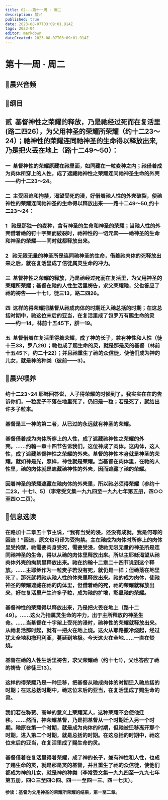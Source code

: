 ```yaml
---
title: 02---第十一周 · 周二
description: 晨兴
published: true
date: 2023-08-07T03:09:01.914Z
tags: 2023-04
editor: markdown
dateCreated: 2023-08-07T03:09:01.914Z
---
```


# 第十一周 · 周二
## 🎵晨兴音频

## 📖纲目

## **贰  基督神性之荣耀的释放，乃是祂经过死而在复活里(路二四26），为父用神圣的荣耀所荣耀（约十二23～24）；祂神性的荣耀连同祂神圣的生命得以释放出来,乃是把火丢在地上（路十二49～50）：**

### 一  基督神性的荣耀原藏在祂里面，如同藏在一粒麦种之内；祂借着成为肉体所穿上的人性，成了遮藏祂神性之荣耀连同祂神圣生命的外壳——约十二23～24。

### 二  主受困迫和拘禁，渴望受死的浸，好借着祂人性的外壳破裂，使祂神性的荣耀连同祂神圣的生命得以释放出来——路十二49～50,约十二23～24：

### 1   祂是那独一的麦种，含有神圣的生命和神圣的荣耀；当祂人性的外壳借着祂的钉十字架而破裂时，祂神性的一切元素——祂神圣的生命和神圣的荣耀——同时就都释放出来。

### 2   祂无限无量的神圣所是连同祂神圣的生命，借着祂肉体的死释放出来之后，就在复活里成了信徒属灵生命的冲力。

### 三  基督神性之荣耀的释放，乃是祂经过死而在复活里，为父用神圣的荣耀所荣耀；基督在祂的人性生活里祷告，求父荣耀祂，父也答应了祂的祷告——十七1，徒三13，路二四26。

### 四  这样的得荣耀把基督从祂成肉体的时期迁入祂总括的时期；在这总括时期中，祂这位末后的亚当，在复活里成了包罗万有赐生命的灵——约一14，林前十五45下，腓一19。

### 五  基督借着在复活里得着荣耀，成了神的长子，兼有神性和人性（徒十三33，罗八29）；祂也成了赐生命的灵，就是那是灵的基督（林前十五45下，约二十22）；并且祂重生了祂的众信徒，使他们成为神的儿女，就是神的种类（彼前——3）。

## 📖晨兴喂养

### **约十二23~24    耶稣回答说，人子得荣耀的时候到了。我实实在在的告诉你们，一粒麦子不落在地里死了，仍旧是一粒；若是死了，就结出许多子粒来。**

### 基督是三一神的第二者，从已过的永远就有神圣的荣耀。

### 基督借着成为肉体所穿上的人性，成了遮藏祂神性之荣耀的外壳。……约翰一章十四节告诉我们，这位神成了肉体。这肉体，这人性，成了遮藏基督神性之荣耀的外壳。基督的神性本身就是神圣的荣耀。就如神是光，照样，神性就是荣耀。当基督在肉体里，在祂的人性里，祂的肉体就是遮藏祂神性的外壳，因而遮藏了祂的荣耀。

### 因着神圣的荣耀遮藏在祂肉体的外壳里，所以祂必须得荣耀〔参约十二23，十七1、5〕（李常受文集一九九四至一九九七年第五册，四○○至四○二页）。

## 📖信息选读

### 在路加十二章五十节主说，“我有当受的浸，还没有成就，我是何等的困迫！”困迫，原文也可译为受拘禁。主在祂成为肉体时所穿上的肉体里受拘禁，祂需要肉身受死，需要受浸，使祂无限无量的神圣所是连同祂神圣的生命，得以从祂的肉体里释放出来。所以主耶稣渴望从祂肉体外壳的拘禁里释放出来。祂在约翰十二章二十四节说到这个释放。……主耶稣作为一粒麦子若没有死，就仍是一样；但祂落在地里死了，那死就将祂从祂人性的体壳里释放出来。祂的成为肉体，使祂神圣的荣耀遮藏在祂的肉体里，但借着祂的死，祂的荣耀就释放出来，好在复活里产生许多子粒，成为祂的扩增，彰显祂的荣耀。

### 基督神性的荣耀得以释放出来，乃是把火丢在地上〔路十二49〕。……这火乃指属灵生命的冲力，出于主所释放的神圣生命。……当基督在十字架上受死的浸时，祂神性的荣耀就释放出来。从祂复活那时起，就有一把火在地上烧。这火从耶路撒冷烧起，经过犹太全地和撒玛利亚，蔓延到地极。今天这火在全地……一直在焚烧。

### 基督在祂的人性生活里祷告，求父荣耀祂（约十七1），父也答应了祂的祷告〔参徒三13〕。

### 这样的得荣耀乃是一种迁移，把基督从祂成肉体的时期迁入祂总括的时期；在这总括时期中，祂这位末后的亚当，在复活里成了赐生命的灵。

### 我们若在称赞、高举的意义上荣耀某人，这种荣耀不会使他迁移。……然而，神荣耀基督，乃是把基督从一个时期迁入另一个时期。祂原在第一个时期，就是成为肉体的时期，但祂被迁移离开那个时期，进入第二个时期，就是总括的时期。在这总括的时期中，祂这位末后的亚当，在复活里成了赐生命的灵。

### 基督借着在复活里得着荣耀，成了神的长子，兼有神性和人性，也成了赐生命的灵，就是那是灵的基督，并且重生了祂的众信徒，使他们都成为神的儿女，就是神的种类（李常受文集一九九四至一九九七年第五册，四○三至四○四、四一一至四一三、四一七页）。

**参读：基督为父用神圣的荣耀所荣耀的结果，第一至二章。**
<!-- Google tag (gtag.js) -->
<script async src="https://www.googletagmanager.com/gtag/js?id=G-1P8709Z16T"></script>
<script>
  window.dataLayer = window.dataLayer || [];
  function gtag(){dataLayer.push(arguments);}
  gtag('js', new Date());

  gtag('config', 'G-1P8709Z16T');
</script>